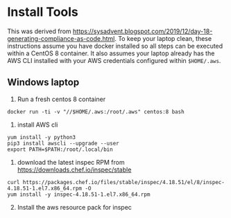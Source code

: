 # Install Tools

This was derived from https://sysadvent.blogspot.com/2019/12/day-18-generating-compliance-as-code.html. To keep your laptop clean, these instructions assume you have docker installed so all steps can be executed within a CentOS 8 container. It also assumes your laptop already has the AWS CLI installed with your AWS credentials configured within `$HOME/.aws`.

## Windows laptop

1. Run a fresh centos 8 container
```
docker run -ti -v "//$HOME/.aws:/root/.aws" centos:8 bash
```
1. install AWS cli
```
yum install -y python3
pip3 install awscli --upgrade --user
export PATH=$PATH:/root/.local/bin
```
1. download the latest inspec RPM from https://downloads.chef.io/inspec/stable
```
curl https://packages.chef.io/files/stable/inspec/4.18.51/el/8/inspec-4.18.51-1.el7.x86_64.rpm -O
yum install -y inspec-4.18.51-1.el7.x86_64.rpm
```
2. Install the aws resource pack for inspec
```
```
